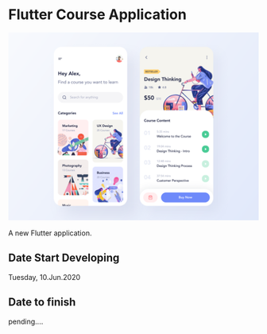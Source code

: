 # Flutter Course Application

![](course_app.png)

A new Flutter application.

## Date Start Developing
Tuesday, 10.Jun.2020

## Date to finish
pending....


